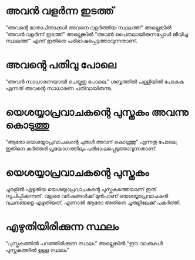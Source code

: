 # അവൻ വളർന്ന ഇടത്ത്
“അവന്റെ മാതാപിതാക്കൾ അവനെ വളർത്തിയ സ്ഥലത്ത്” അല്ലെങ്കിൽ “അവൻ വളർന്ന് ഇടത്ത്” അല്ലെങ്കിൽ “അവൻ പൈതലായിരുന്നപ്പോൾ ജീവിച്ച സ്ഥലത്ത്” എന്ന് ഇതിനെ പരിഭാഷപ്പെടുത്താവുന്നതാണ്.
# അവന്റെ പതിവു പോലെ
“അവൻ സാധാരണയായി ചെയ്തതു പോലെ.” ശബ്ബത്തിൽ പള്ളിയിൽ പോകുക എന്നത് അവന്റെ സാധാരണ പതിവായിരുന്നു.
# യെശയ്യാപ്രവാചകന്റെ പുസ്തകം അവന്നു കൊടുത്തു
“ആരോ യെശയ്യാപ്രവാചകന്റെ ചുരുൾ അവന് കൊടുത്തു” എന്നതു പോലെ, ഇതിനെ കർത്തരി പ്രയോഗത്തിലും പരിഭാഷപ്പെടുത്താവുന്നതാണ്.
# യെശയ്യാപ്രവാചകന്റെ പുസ്തകം
ചുരളിൽ എഴുതിയ യെശയ്യാപ്രവാചകന്റെ പുസ്തകത്തെയാണ് ഇത് സൂചിപ്പിക്കുന്നത്. വളരെ വർഷങ്ങൾക്ക് മുൻപാണ് യെശയ്യാപ്രവാചകൻ വചനങ്ങളെ എഴുതിയത്, എന്നാൽ ആരോ അതിനെ ചുരുളിലേക്ക് പകർത്തി.
# എഴുതിയിരിക്കുന്ന സ്ഥലം
“പുസ്തകത്തിൽ പറഞ്ഞിരിക്കുന്ന സ്ഥലം” അല്ലെങ്കിൽ “ഈ വാക്കുകൾ പുസ്തകത്തിൽ ഉള്ള സ്ഥലം”
